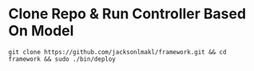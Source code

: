 # Clone Repo & Run Controller Based On Model
``` git clone https://github.com/jacksonlmakl/framework.git && cd framework && sudo ./bin/deploy ```
